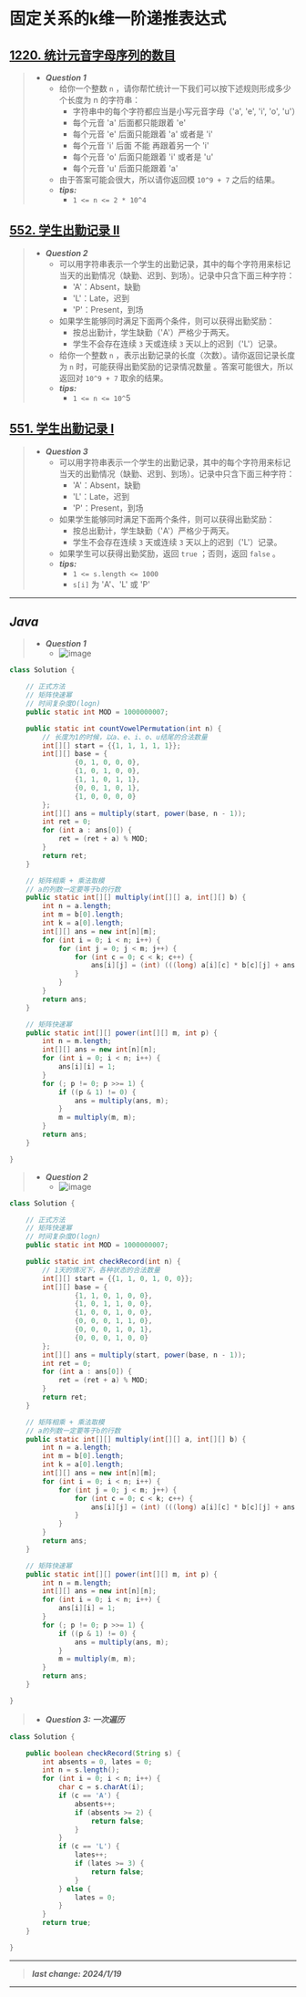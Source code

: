 # 固定关系的k维一阶递推表达式

## [1220. 统计元音字母序列的数目](https://leetcode.cn/problems/count-vowels-permutation/)

> - ***Question 1***
>   - 给你一个整数 `n` ，请你帮忙统计一下我们可以按下述规则形成多少个长度为 n 的字符串：
>     - 字符串中的每个字符都应当是小写元音字母（'a', 'e', 'i', 'o', 'u'）
>     - 每个元音 'a' 后面都只能跟着 'e'
>     - 每个元音 'e' 后面只能跟着 'a' 或者是 'i'
>     - 每个元音 'i' 后面 不能 再跟着另一个 'i'
>     - 每个元音 'o' 后面只能跟着 'i' 或者是 'u'
>     - 每个元音 'u' 后面只能跟着 'a'
>   - 由于答案可能会很大，所以请你返回模 `10^9 + 7` 之后的结果。
>   - ***tips:***
>     - `1 <= n <= 2 * 10^4`

## [552. 学生出勤记录 II](https://leetcode.cn/problems/student-attendance-record-ii/)

> - ***Question 2***
>   - 可以用字符串表示一个学生的出勤记录，其中的每个字符用来标记当天的出勤情况（缺勤、迟到、到场）。记录中只含下面三种字符：
>     - 'A'：Absent，缺勤
>     - 'L'：Late，迟到
>     - 'P'：Present，到场
>   - 如果学生能够同时满足下面两个条件，则可以获得出勤奖励：
>     - 按总出勤计，学生缺勤（'A'）严格少于两天。
>     - 学生不会存在连续 `3` 天或连续 `3` 天以上的迟到（'L'）记录。
>   - 给你一个整数 `n` ，表示出勤记录的长度（次数）。请你返回记录长度为 `n` 时，可能获得出勤奖励的记录情况数量 。答案可能很大，所以返回对 `10^9 + 7` 取余的结果。
>   - ***tips:***
>     - `1 <= n <= 10^`5

## [551. 学生出勤记录 I](https://leetcode.cn/problems/student-attendance-record-i/)

> - ***Question 3***
>   - 可以用字符串表示一个学生的出勤记录，其中的每个字符用来标记当天的出勤情况（缺勤、迟到、到场）。记录中只含下面三种字符：
>     - 'A'：Absent，缺勤
>     - 'L'：Late，迟到
>     - 'P'：Present，到场
>   - 如果学生能够同时满足下面两个条件，则可以获得出勤奖励：
>     - 按总出勤计，学生缺勤（'A'）严格少于两天。
>     - 学生不会存在连续 `3` 天或连续 `3` 天以上的迟到（'L'）记录。
>   - 如果学生可以获得出勤奖励，返回 `true` ；否则，返回 `false` 。
>   - ***tips:***
>     - `1 <= s.length <= 1000`
>     - `s[i]` 为 'A'、'L' 或 'P'

---

## *Java*

> - ***Question 1***
>   - ![image](images/统计元音字母序列的数目.png)

```java
class Solution {

    // 正式方法
    // 矩阵快速幂
    // 时间复杂度O(logn)
    public static int MOD = 1000000007;

    public static int countVowelPermutation(int n) {
        // 长度为1的时候，以a、e、i、o、u结尾的合法数量
        int[][] start = {{1, 1, 1, 1, 1}};
        int[][] base = {
                {0, 1, 0, 0, 0},
                {1, 0, 1, 0, 0},
                {1, 1, 0, 1, 1},
                {0, 0, 1, 0, 1},
                {1, 0, 0, 0, 0}
        };
        int[][] ans = multiply(start, power(base, n - 1));
        int ret = 0;
        for (int a : ans[0]) {
            ret = (ret + a) % MOD;
        }
        return ret;
    }

    // 矩阵相乘 + 乘法取模
    // a的列数一定要等于b的行数
    public static int[][] multiply(int[][] a, int[][] b) {
        int n = a.length;
        int m = b[0].length;
        int k = a[0].length;
        int[][] ans = new int[n][m];
        for (int i = 0; i < n; i++) {
            for (int j = 0; j < m; j++) {
                for (int c = 0; c < k; c++) {
                    ans[i][j] = (int) (((long) a[i][c] * b[c][j] + ans[i][j]) % MOD);
                }
            }
        }
        return ans;
    }

    // 矩阵快速幂
    public static int[][] power(int[][] m, int p) {
        int n = m.length;
        int[][] ans = new int[n][n];
        for (int i = 0; i < n; i++) {
            ans[i][i] = 1;
        }
        for (; p != 0; p >>= 1) {
            if ((p & 1) != 0) {
                ans = multiply(ans, m);
            }
            m = multiply(m, m);
        }
        return ans;
    }

}
```

> - ***Question 2***
>   - ![image](images/学生出勤记录%20II.png)

```java
class Solution {

    // 正式方法
    // 矩阵快速幂
    // 时间复杂度O(logn)
    public static int MOD = 1000000007;

    public static int checkRecord(int n) {
        // 1天的情况下，各种状态的合法数量
        int[][] start = {{1, 1, 0, 1, 0, 0}};
        int[][] base = {
                {1, 1, 0, 1, 0, 0},
                {1, 0, 1, 1, 0, 0},
                {1, 0, 0, 1, 0, 0},
                {0, 0, 0, 1, 1, 0},
                {0, 0, 0, 1, 0, 1},
                {0, 0, 0, 1, 0, 0}
        };
        int[][] ans = multiply(start, power(base, n - 1));
        int ret = 0;
        for (int a : ans[0]) {
            ret = (ret + a) % MOD;
        }
        return ret;
    }

    // 矩阵相乘 + 乘法取模
    // a的列数一定要等于b的行数
    public static int[][] multiply(int[][] a, int[][] b) {
        int n = a.length;
        int m = b[0].length;
        int k = a[0].length;
        int[][] ans = new int[n][m];
        for (int i = 0; i < n; i++) {
            for (int j = 0; j < m; j++) {
                for (int c = 0; c < k; c++) {
                    ans[i][j] = (int) (((long) a[i][c] * b[c][j] + ans[i][j]) % MOD);
                }
            }
        }
        return ans;
    }

    // 矩阵快速幂
    public static int[][] power(int[][] m, int p) {
        int n = m.length;
        int[][] ans = new int[n][n];
        for (int i = 0; i < n; i++) {
            ans[i][i] = 1;
        }
        for (; p != 0; p >>= 1) {
            if ((p & 1) != 0) {
                ans = multiply(ans, m);
            }
            m = multiply(m, m);
        }
        return ans;
    }

}
```

> - ***Question 3: 一次遍历***

```java
class Solution {

    public boolean checkRecord(String s) {
        int absents = 0, lates = 0;
        int n = s.length();
        for (int i = 0; i < n; i++) {
            char c = s.charAt(i);
            if (c == 'A') {
                absents++;
                if (absents >= 2) {
                    return false;
                }
            }
            if (c == 'L') {
                lates++;
                if (lates >= 3) {
                    return false;
                }
            } else {
                lates = 0;
            }
        }
        return true;
    }

}
```

---

> ***last change: 2024/1/19***

---
